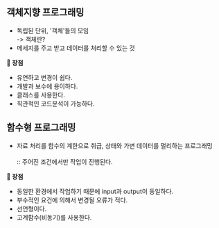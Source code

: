 ## 객체지향 프로그래밍

- 독립된 단위, '객체'들의 모임
  <br>
  -> 객체란?
- 메세지를 주고 받고 데이터를 처리할 수 있는 것

<b>📌 장점</b>

- 유연하고 변경이 쉽다.
- 개발과 보수에 용이하다.
- 클래스를 사용한다.
- 직관적인 코드분석이 가능하다.

## 함수형 프로그래밍

- 자료 처리를 함수의 계한으로 취급, 상태와 가변 데이터를 멀리하는 프로그래밍\
  <br>
  :: 주어진 조건에서만 작업이 진행된다.

<b>📌 장점</b>

- 동일한 환경에서 작업하기 때문에 input과 output이 동일하다.
- 부수적인 요건에 의해서 변경될 오류가 적다.
- 선언형이다.
- 고계함수(비동기)를 사용한다.
